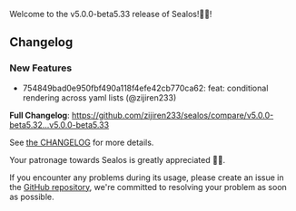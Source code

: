 Welcome to the v5.0.0-beta5.33 release of Sealos!🎉🎉!



## Changelog
### New Features
* 754849bad0e950fbf490a118f4efe42cb770ca62: feat: conditional rendering across yaml lists (@zijiren233)

**Full Changelog**: https://github.com/zijiren233/sealos/compare/v5.0.0-beta5.32...v5.0.0-beta5.33

See [the CHANGELOG](https://github.com/zijiren233/sealos/blob/main/CHANGELOG/CHANGELOG.md) for more details.

Your patronage towards Sealos is greatly appreciated 🎉🎉.

If you encounter any problems during its usage, please create an issue in the [GitHub repository](https://github.com/zijiren233/sealos), we're committed to resolving your problem as soon as possible.

